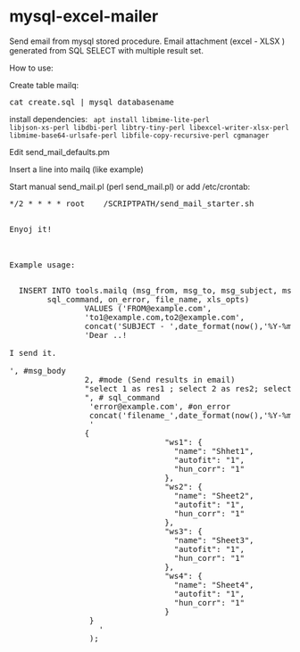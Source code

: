 # mysql-excel-mailer
Send email from mysql stored procedure. Email attachment (excel - XLSX ) generated from SQL SELECT with multiple result set.

How to use:

Create table mailq:
<pre>
cat create.sql | mysql databasename
</pre>
install dependencies:
<code>
apt install libmime-lite-perl libjson-xs-perl libdbi-perl libtry-tiny-perl libexcel-writer-xlsx-perl libmime-base64-urlsafe-perl  libfile-copy-recursive-perl cgmanager
</code>

Edit send_mail_defaults.pm

Insert a line into mailq (like example)

Start manual send_mail.pl (perl send_mail.pl) or add /etc/crontab:

<pre>
*/2 * * * *	root	/SCRIPTPATH/send_mail_starter.sh
<pre>

Enyoj it!



Example usage:

<pre>
  INSERT INTO tools.mailq (msg_from, msg_to, msg_subject, msg_body,  `mode`, 
		sql_command, on_error, file_name, xls_opts)
                VALUES ('FROM@example.com',                            #from
                'to1@example.com,to2@example.com',                     #to
                concat('SUBJECT - ',date_format(now(),'%Y-%m-%d')),    #msg_subject
                'Dear ..!<br><br>I send it. <br><br>', #msg_body
                2, #mode (Send results in email)
                "select 1 as res1 ; select 2 as res2; select 3 as res3;select 4 as res4;
                ", # sql_command 
                 'error@example.com', #on_error
                 concat('filename_',date_format(now(),'%Y-%m-%d'),'.xlsx'), #file_name
                 '
                {
                                 "ws1": {
                                   "name": "Shhet1",
                                   "autofit": "1",
                                   "hun_corr": "1"
                                 },
                                 "ws2": {
                                   "name": "Sheet2",
                                   "autofit": "1",
                                   "hun_corr": "1"
                                 },
                                 "ws3": {
                                   "name": "Sheet3",
                                   "autofit": "1",
                                   "hun_corr": "1"
                                 },
                                 "ws4": {
                                   "name": "Sheet4",
                                   "autofit": "1",
                                   "hun_corr": "1"
                                 }                             
                 }
                   '                                                   # xls_opts
                 );
</pre>
